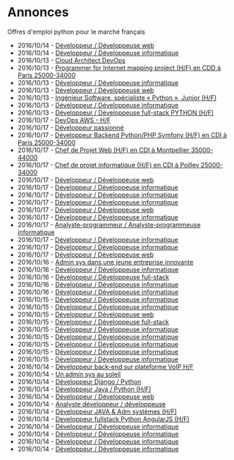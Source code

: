 # Annonces

Offres d'emploi python pour le marché français

* 2016/10/14 - [Développeur / Développeuse web](http://www.pyjobs.fr/jobs/details/3770/developpeur-developpeuse-web "Développeur / Développeuse web")
* 2016/10/14 - [Développeur / Développeuse informatique](http://www.pyjobs.fr/jobs/details/3766/developpeur-developpeuse-informatique "Développeur / Développeuse informatique")
* 2016/10/13 - [Cloud Architect DevOps](http://www.pyjobs.fr/jobs/details/3764/cloud-architect-devops "Cloud Architect DevOps")
* 2016/10/13 - [Programmer for Internet mapping project (H/F) en CDD à Paris 25000-34000](http://www.pyjobs.fr/jobs/details/3763/programmer-for-internet-mapping-project-h-f-en-cdd-a-paris-25000-34000 "Programmer for Internet mapping project (H/F) en CDD à Paris 25000-34000")
* 2016/10/13 - [Développeur / Développeuse informatique](http://www.pyjobs.fr/jobs/details/3762/developpeur-developpeuse-informatique "Développeur / Développeuse informatique")
* 2016/10/13 - [Développeur / Développeuse web](http://www.pyjobs.fr/jobs/details/3761/developpeur-developpeuse-web "Développeur / Développeuse web")
* 2016/10/13 - [Ingénieur Software, spécialiste « Python », Junior (H/F)](http://www.pyjobs.fr/jobs/details/3760/ingenieur-software-specialiste-python-junior-h-f "Ingénieur Software, spécialiste « Python », Junior (H/F)")
* 2016/10/13 - [Développeur / Développeuse informatique](http://www.pyjobs.fr/jobs/details/3759/developpeur-developpeuse-informatique "Développeur / Développeuse informatique")
* 2016/10/13 - [Développeur / Développeuse full-stack PYTHON (H/F)](http://www.pyjobs.fr/jobs/details/3765/developpeur-developpeuse-full-stack-python-h-f "Développeur / Développeuse full-stack PYTHON (H/F)")
* 2016/10/17 - [DevOps AWS - H/F](http://www.pyjobs.fr/jobs/details/3309/devops-aws-h-f "DevOps AWS - H/F")
* 2016/10/17 - [Développeur passionné](http://www.pyjobs.fr/jobs/details/3299/developpeur-passionne "Développeur passionné")
* 2016/10/17 - [Développeur Backend Python/PHP Symfony (H/F) en CDI à Paris 25000-34000](http://www.pyjobs.fr/jobs/details/3300/developpeur-backend-python-php-symfony-h-f-en-cdi-a-paris-25000-34000 "Développeur Backend Python/PHP Symfony (H/F) en CDI à Paris 25000-34000")
* 2016/10/17 - [Chef de Projet Web (H/F) en CDI à Montpellier 35000-44000](http://www.pyjobs.fr/jobs/details/3301/chef-de-projet-web-h-f-en-cdi-a-montpellier-35000-44000 "Chef de Projet Web (H/F) en CDI à Montpellier 35000-44000")
* 2016/10/17 - [Chef de projet informatique (H/F) en CDI à Poilley 25000-34000](http://www.pyjobs.fr/jobs/details/3296/chef-de-projet-informatique-h-f-en-cdi-a-poilley-25000-34000 "Chef de projet informatique (H/F) en CDI à Poilley 25000-34000")
* 2016/10/17 - [Développeur / Développeuse web](http://www.pyjobs.fr/jobs/details/3307/developpeur-developpeuse-web "Développeur / Développeuse web")
* 2016/10/17 - [Développeur / Développeuse informatique](http://www.pyjobs.fr/jobs/details/3302/developpeur-developpeuse-informatique "Développeur / Développeuse informatique")
* 2016/10/17 - [Développeur / Développeuse informatique](http://www.pyjobs.fr/jobs/details/3305/developpeur-developpeuse-informatique "Développeur / Développeuse informatique")
* 2016/10/17 - [Développeur / Développeuse informatique](http://www.pyjobs.fr/jobs/details/3297/developpeur-developpeuse-informatique "Développeur / Développeuse informatique")
* 2016/10/17 - [Développeur / Développeuse web](http://www.pyjobs.fr/jobs/details/3298/developpeur-developpeuse-web "Développeur / Développeuse web")
* 2016/10/17 - [Développeur / Développeuse informatique](http://www.pyjobs.fr/jobs/details/3295/developpeur-developpeuse-informatique "Développeur / Développeuse informatique")
* 2016/10/17 - [Analyste-programmeur / Analyste-programmeuse informatique](http://www.pyjobs.fr/jobs/details/3306/analyste-programmeur-analyste-programmeuse-informatique "Analyste-programmeur / Analyste-programmeuse informatique")
* 2016/10/17 - [Développeur / Développeuse informatique](http://www.pyjobs.fr/jobs/details/3304/developpeur-developpeuse-informatique "Développeur / Développeuse informatique")
* 2016/10/17 - [Développeur / Développeuse informatique](http://www.pyjobs.fr/jobs/details/3308/developpeur-developpeuse-informatique "Développeur / Développeuse informatique")
* 2016/10/17 - [Développeur / Développeuse web](http://www.pyjobs.fr/jobs/details/3303/developpeur-developpeuse-web "Développeur / Développeuse web")
* 2016/10/16 - [Admin sys dans une jeune entreprise innovante](http://www.pyjobs.fr/jobs/details/3294/admin-sys-dans-une-jeune-entreprise-innovante "Admin sys dans une jeune entreprise innovante")
* 2016/10/16 - [Développeur / Développeuse informatique](http://www.pyjobs.fr/jobs/details/3292/developpeur-developpeuse-informatique "Développeur / Développeuse informatique")
* 2016/10/16 - [Développeur / Développeuse full-stack](http://www.pyjobs.fr/jobs/details/3293/developpeur-developpeuse-full-stack "Développeur / Développeuse full-stack")
* 2016/10/16 - [Développeur / Développeuse informatique](http://www.pyjobs.fr/jobs/details/3291/developpeur-developpeuse-informatique "Développeur / Développeuse informatique")
* 2016/10/16 - [Développeur / Développeuse informatique](http://www.pyjobs.fr/jobs/details/3290/developpeur-developpeuse-informatique "Développeur / Développeuse informatique")
* 2016/10/15 - [Développeur / Développeuse informatique](http://www.pyjobs.fr/jobs/details/3285/developpeur-developpeuse-informatique "Développeur / Développeuse informatique")
* 2016/10/15 - [Développeur / Développeuse informatique](http://www.pyjobs.fr/jobs/details/3286/developpeur-developpeuse-informatique "Développeur / Développeuse informatique")
* 2016/10/15 - [Développeur / Développeuse web](http://www.pyjobs.fr/jobs/details/3281/developpeur-developpeuse-web "Développeur / Développeuse web")
* 2016/10/15 - [Développeur / Développeuse full-stack](http://www.pyjobs.fr/jobs/details/3283/developpeur-developpeuse-full-stack "Développeur / Développeuse full-stack")
* 2016/10/15 - [Développeur / Développeuse informatique](http://www.pyjobs.fr/jobs/details/3288/developpeur-developpeuse-informatique "Développeur / Développeuse informatique")
* 2016/10/15 - [Développeur / Développeuse informatique](http://www.pyjobs.fr/jobs/details/3289/developpeur-developpeuse-informatique "Développeur / Développeuse informatique")
* 2016/10/15 - [Développeur / Développeuse informatique](http://www.pyjobs.fr/jobs/details/3284/developpeur-developpeuse-informatique "Développeur / Développeuse informatique")
* 2016/10/15 - [Développeur / Développeuse informatique](http://www.pyjobs.fr/jobs/details/3287/developpeur-developpeuse-informatique "Développeur / Développeuse informatique")
* 2016/10/15 - [Développeur / Développeuse informatique](http://www.pyjobs.fr/jobs/details/3282/developpeur-developpeuse-informatique "Développeur / Développeuse informatique")
* 2016/10/14 - [Développeur back-end sur plateforme VoIP H/F](http://www.pyjobs.fr/jobs/details/3279/developpeur-back-end-sur-plateforme-voip-h-f "Développeur back-end sur plateforme VoIP H/F")
* 2016/10/14 - [Un admin sys au soleil](http://www.pyjobs.fr/jobs/details/3278/un-admin-sys-au-soleil "Un admin sys au soleil")
* 2016/10/14 - [Développeur Django / Python](http://www.pyjobs.fr/jobs/details/3274/developpeur-django-python "Développeur Django / Python")
* 2016/10/14 - [Développeur Java / Python (H/F)](http://www.pyjobs.fr/jobs/details/3272/developpeur-java-python-h-f "Développeur Java / Python (H/F)")
* 2016/10/14 - [Développeur / Développeuse web](http://www.pyjobs.fr/jobs/details/3273/developpeur-developpeuse-web "Développeur / Développeuse web")
* 2016/10/14 - [Analyste développeur / développeuse](http://www.pyjobs.fr/jobs/details/3271/analyste-developpeur-developpeuse "Analyste développeur / développeuse")
* 2016/10/14 - [Développeur JAVA & Adm systèmes (H/F)](http://www.pyjobs.fr/jobs/details/3277/developpeur-java-adm-systemes-h-f "Développeur JAVA & Adm systèmes (H/F)")
* 2016/10/14 - [Developpeur fullstack Python AngularJS (H/F)](http://www.pyjobs.fr/jobs/details/3280/developpeur-fullstack-python-angularjs-h-f "Developpeur fullstack Python AngularJS (H/F)")
* 2016/10/14 - [Développeur / Développeuse informatique](http://www.pyjobs.fr/jobs/details/3269/developpeur-developpeuse-informatique "Développeur / Développeuse informatique")
* 2016/10/14 - [Développeur / Développeuse informatique](http://www.pyjobs.fr/jobs/details/3276/developpeur-developpeuse-informatique "Développeur / Développeuse informatique")
* 2016/10/14 - [Développeur / Développeuse informatique](http://www.pyjobs.fr/jobs/details/3275/developpeur-developpeuse-informatique "Développeur / Développeuse informatique")
* 2016/10/14 - [Développeur / Développeuse informatique](http://www.pyjobs.fr/jobs/details/3270/developpeur-developpeuse-informatique "Développeur / Développeuse informatique")


